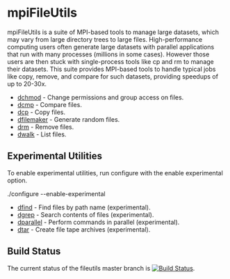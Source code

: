 # mpiFileUtils
mpiFileUtils is a suite of MPI-based tools to manage large datasets, which may vary from large directory trees to large files. High-performance computing users often generate large datasets with parallel applications that run with many processes (millions in some cases). However those users are then stuck with single-process tools like cp and rm to manage their datasets. This suite provides MPI-based tools to handle typical jobs like copy, remove, and compare for such datasets, providing speedups of up to 20-30x.

 - [dchmod](doc/markdown/dchmod.1.md) - Change permissions and group access on files.
 - [dcmp](doc/markdown/dcmp.1.md) - Compare files.
 - [dcp](doc/markdown/dcp.1.md) - Copy files.
 - [dfilemaker](doc/markdown/dfilemaker.1.md) - Generate random files.
 - [drm](doc/markdown/drm.1.md) - Remove files.
 - [dwalk](doc/markdown/dwalk.1.md) - List files.

## Experimental Utilities
To enable experimental utilities, run configure with the enable experimental option.

  ./configure --enable-experimental

 - [dfind](doc/markdown/dfind.1.md) - Find files by path name (experimental).
 - [dgrep](doc/markdown/dgrep.1.md) - Search contents of files (experimental).
 - [dparallel](doc/markdown/dparallel.1.md) - Perform commands in parallel (experimental).
 - [dtar](doc/markdown/dtar.1.md) - Create file tape archives (experimental).

## Build Status
The current status of the fileutils master branch is [![Build Status](https://travis-ci.org/hpc/mpifileutils.png?branch=master)](https://travis-ci.org/hpc/mpifileutils).
